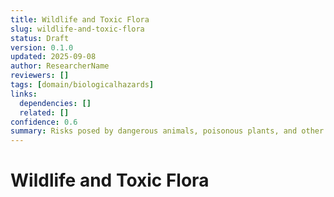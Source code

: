 ```yaml
---
title: Wildlife and Toxic Flora
slug: wildlife-and-toxic-flora
status: Draft
version: 0.1.0
updated: 2025-09-08
author: ResearcherName
reviewers: []
tags: [domain/biologicalhazards]
links:
  dependencies: []
  related: []
confidence: 0.6
summary: Risks posed by dangerous animals, poisonous plants, and other biological threats.
---
```


# Wildlife and Toxic Flora

